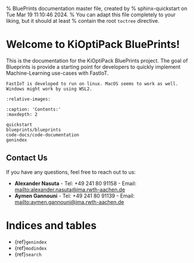 % BluePrints documentation master file, created by
% sphinx-quickstart on Tue Mar 19 11:10:46 2024.
% You can adapt this file completely to your liking, but it should at least
% contain the root `toctree` directive.

# Welcome to KiOptiPack BluePrints!

This is the documentation for the KiOptiPack BluePrints project.
The goal of Blueprints is provide a starting point for developers to quickly implement Machine-Learning use-cases with FastIoT.


```{important}
FastIoT is developed to run on linux. MacOS seems to work as well. Windows might work by using WSL2.
```


```{include} ../README.md
:relative-images:
```

```{toctree}
:caption: 'Contents:'
:maxdepth: 2

quickstart
blueprints/blueprints
code-docs/code-documentation
genindex
```

## Contact Us

If you have any questions, feel free to reach out to us:

- **Alexander Nasuta**
  \- Tel: +49 241 80 91158
  \- Email: <mailto:alexander.nasuta@ima.rwth-aachen.de>
- **Aymen Gannouni**
  \- Tel: +49 241 80 91139
  \- Email: <mailto:aymen.gannouni@ima.rwth-aachen.de>


# Indices and tables

- {ref}`genindex`
- {ref}`modindex`
- {ref}`search`

